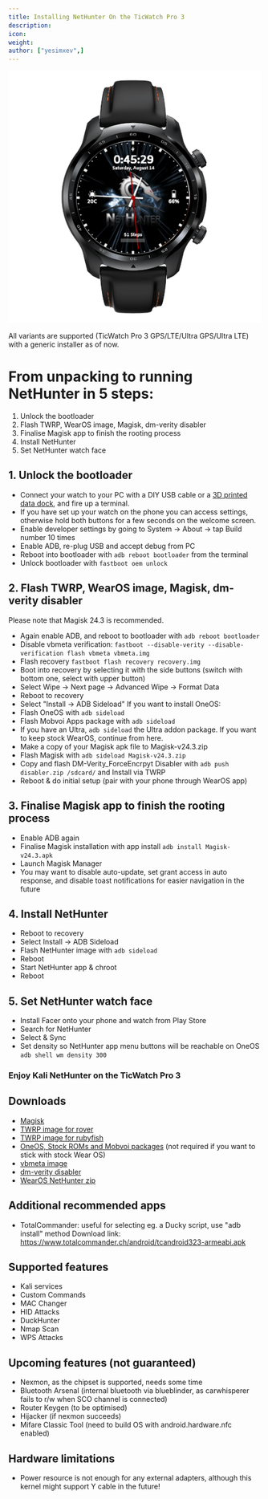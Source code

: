 ```yaml
---
title: Installing NetHunter On the TicWatch Pro 3
description:
icon:
weight:
author: ["yesimxev",]
---
```


![](NetHunter-TicWatchPro3.png)

All variants are supported (TicWatch Pro 3 GPS/LTE/Ultra GPS/Ultra LTE) with a generic installer as of now.

# From unpacking to running NetHunter in 5 steps:

1. Unlock the bootloader
2. Flash TWRP, WearOS image, Magisk, dm-verity disabler
3. Finalise Magisk app to finish the rooting process
4. Install NetHunter
5. Set NetHunter watch face 

## 1. Unlock the bootloader

- Connect your watch to your PC with a DIY USB cable or a [3D printed data dock](https://social.thangs.com/m/59021), and fire up a terminal. 
- If you have set up your watch on the phone you can access settings, otherwise hold both buttons for a few seconds on the welcome screen.
- Enable developer settings by going to System -> About -> tap Build number 10 times
- Enable ADB, re-plug USB and accept debug from PC
- Reboot into bootloader with `adb reboot bootloader` from the terminal 
- Unlock bootloader with `fastboot oem unlock`

## 2. Flash TWRP, WearOS image, Magisk, dm-verity disabler

Please note that Magisk 24.3 is recommended.

- Again enable ADB, and reboot to bootloader with `adb reboot bootloader`
- Disable vbmeta verification: `fastboot --disable-verity --disable-verification flash vbmeta vbmeta.img`
- Flash recovery `fastboot flash recovery recovery.img`
- Boot into recovery by selecting it with the side buttons (switch with bottom one, select with upper button)
- Select Wipe -> Next page -> Advanced Wipe -> Format Data
- Reboot to recovery
- Select "Install -> ADB Sideload"
If you want to install OneOS:
- Flash OneOS with `adb sideload`
- Flash Mobvoi Apps package with `adb sideload`
- If you have an Ultra, `adb sideload` the Ultra addon package.
If you want to keep stock WearOS, continue from here. 
- Make a copy of your Magisk apk file to Magisk-v24.3.zip
- Flash Magisk with `adb sideload Magisk-v24.3.zip`
- Copy and flash DM-Verity_ForceEncrpyt Disabler with `adb push disabler.zip /sdcard/` and Install via TWRP
- Reboot & do initial setup (pair with your phone through WearOS app)

## 3. Finalise Magisk app to finish the rooting process

- Enable ADB again
- Finalise Magisk installation with app install `adb install Magisk-v24.3.apk`
- Launch Magisk Manager
- You may want to disable auto-update, set grant access in auto response, and disable toast notifications for easier navigation in the future

## 4. Install NetHunter

- Reboot to recovery
- Select Install -> ADB Sideload
- Flash NetHunter image with `adb sideload`
- Reboot 
- Start NetHunter app & chroot
- Reboot

## 5. Set NetHunter watch face

- Install Facer onto your phone and watch from Play Store
- Search for NetHunter
- Select & Sync
- Set density so NetHunter app menu buttons will be reachable on OneOS `adb shell wm density 300`

### Enjoy Kali NetHunter on the TicWatch Pro 3

## Downloads

- [Magisk](https://build.nethunter.com/contributors/re4son/catfish/TicWatch-Pro-3-files/Magisk-v24.3.apk)
- [TWRP image for rover](https://build.nethunter.com/contributors/re4son/catfish/TicWatch-Pro-3-files/rover_recovery.img)
- [TWRP image for rubyfish](https://build.nethunter.com/contributors/re4son/catfish/TicWatch-Pro-3-files/rubyfish_recovery.img)
- [OneOS, Stock ROMs and Mobvoi packages](https://build.nethunter.com/contributors/re4son/catfish/TicWatch-Pro-3-files/OS) (not required if you want to stick with stock Wear OS)
- [vbmeta image](https://build.nethunter.com/contributors/re4son/catfish/TicWatch-Pro-3-files/vbmeta.img)
- [dm-verity disabler](https://build.nethunter.com/contributors/re4son/catfish/TicWatch-Pro-3-files/Disable-DM-Verity_ForceEncrypt.zip)
- [WearOS NetHunter zip](https://kali.download/nethunter-images/kali-2023.2/nethunter-2023.2-generic-armhf-kalifs-nano.zip)

## Additional recommended apps

- TotalCommander: useful for selecting eg. a Ducky script, use "adb install" method
Download link: https://www.totalcommander.ch/android/tcandroid323-armeabi.apk

## Supported features

- Kali services
- Custom Commands
- MAC Changer
- HID Attacks
- DuckHunter
- Nmap Scan
- WPS Attacks

## Upcoming features (not guaranteed)

- Nexmon, as the chipset is supported, needs some time
- Bluetooth Arsenal (internal bluetooth via blueblinder, as carwhisperer fails to r/w when SCO channel is connected)
- Router Keygen (to be optimised)
- Hijacker (if nexmon succeeds)
- Mifare Classic Tool (need to build OS with android.hardware.nfc enabled)

## Hardware limitations

- Power resource is not enough for any external adapters, although this kernel might support Y cable in the future!

